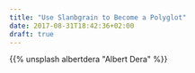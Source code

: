 ```yaml
---
title: "Use Slanbgrain to Become a Polyglot"
date: 2017-08-31T18:42:36+02:00
draft: true
---
```


{{% unsplash albertdera "Albert Dera" %}}


